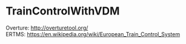 # TrainControlWithVDM
Overture: http://overturetool.org/ \
ERTMS: https://en.wikipedia.org/wiki/European_Train_Control_System
